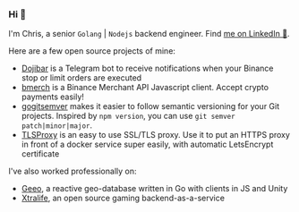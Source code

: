 ### Hi  👋

I'm Chris, a senior `Golang` | `Nodejs` backend engineer. Find [me on LinkedIn 🔗](https://www.linkedin.com/in/christophe-hartwig-ba228a5/).

Here are a few open source projects of mine:

- [Dojibar](https://github.com/chrisDeFouRire/dojibar) is a Telegram bot to receive notifications when your Binance stop or limit orders are executed
- [bmerch](https://github.com/chrisDeFouRire/bmerch) is a Binance Merchant API Javascript client. Accept crypto payments easily!
- [gogitsemver](https://github.com/chrisDeFouRire/go-git-semver) makes it easier to follow semantic versioning for your Git projects. Inspired by `npm version`, you can use `git semver patch|minor|major`.
- [TLSProxy](https://github.com/chrisDeFouRire/tlsproxy) is an easy to use SSL/TLS proxy. Use it to put an HTTPS proxy in front of a docker service super easily, with automatic LetsEncrypt certificate

I've also worked professionally on:

- [Geeo](https://github.com/GeeoIO), a reactive geo-database written in Go with clients in JS and Unity
- [Xtralife](https://github.com/xtralifecloud), an open source gaming backend-as-a-service

